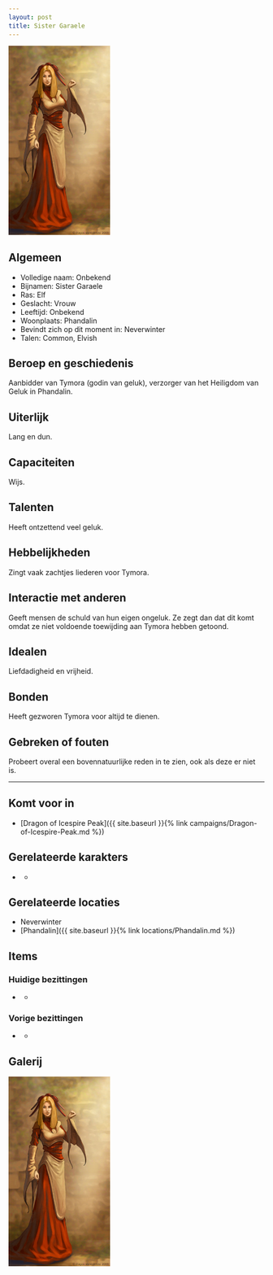 ```yaml
---
layout: post
title: Sister Garaele
---
```


<img src="../images/Sister Garaele.jpeg" alt="Sister Garaele" width=200>

## Algemeen
* Volledige naam: Onbekend
* Bijnamen: Sister Garaele
* Ras: Elf
* Geslacht: Vrouw
* Leeftijd: Onbekend
* Woonplaats: Phandalin
* Bevindt zich op dit moment in: Neverwinter
* Talen: Common, Elvish

## Beroep en geschiedenis
Aanbidder van Tymora (godin van geluk), verzorger van het Heiligdom van Geluk in Phandalin.

## Uiterlijk
Lang en dun.

## Capaciteiten
Wijs.

## Talenten
Heeft ontzettend veel geluk.

## Hebbelijkheden
Zingt vaak zachtjes liederen voor Tymora.

## Interactie met anderen
Geeft mensen de schuld van hun eigen ongeluk. Ze zegt dan dat dit komt omdat ze niet voldoende toewijding aan Tymora hebben getoond.

## Idealen
Liefdadigheid en vrijheid.

## Bonden
Heeft gezworen Tymora voor altijd te dienen.

## Gebreken of fouten
Probeert overal een bovennatuurlijke reden in te zien, ook als deze er niet is.

---

## Komt voor in
* [Dragon of Icespire Peak]({{ site.baseurl }}{% link campaigns/Dragon-of-Icespire-Peak.md %})

## Gerelateerde karakters
* -

## Gerelateerde locaties
* Neverwinter
* [Phandalin]({{ site.baseurl }}{% link locations/Phandalin.md %})

## Items

### Huidige bezittingen
* -

### Vorige bezittingen
* -

## Galerij
<img src="../images/Sister Garaele.jpeg" alt="Sister Garaele" width=200>
